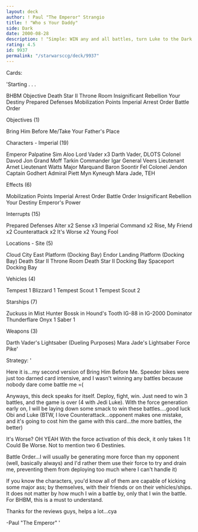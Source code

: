 ```yaml
---
layout: deck
author: ! Paul "The Emperor" Strangio
title: ! "Who s Your Daddy"
side: Dark
date: 2000-08-28
description: ! "Simple:	WIN any and all battles, turn Luke to the Dark Side"
rating: 4.5
id: 9937
permalink: "/starwarsccg/deck/9937"
---
```

Cards: 

'Starting . . .

BHBM Objective
Death Star II Throne Room
Insignificant Rebellion
Your Destiny
Prepared Defenses
Mobilization Points
Imperial Arrest Order
Battle Order

Objectives (1)

Bring Him Before Me/Take Your Father's Place

Characters - Imperial (19)

Emperor Palpatine
Sim Aloo
Lord Vader x3
Darth Vader, DLOTS
Colonel Davod Jon
Grand Moff Tarkin
Commander Igar
General Veers
Lieutenant Arnet
Lieutenant Watts
Major Marquand
Baron Soontir Fel
Colonel Jendon
Captain Godhert
Admiral Piett
Myn Kyneugh
Mara Jade, TEH

Effects (6)

Mobilization Points
Imperial Arrest Order
Battle Order
Insignificant Rebellion
Your Destiny
Emperor's Power

Interrupts (15)

Prepared Defenses
Alter x2
Sense x3
Imperial Command x2
Rise, My Friend x2
Counterattack x2
It's Worse x2
Young Fool

Locations - Site (5)

Cloud City East Platform (Docking Bay)
Endor Landing Platform (Docking Bay)
Death Star II Throne Room
Death Star II Docking Bay
Spaceport Docking Bay

Vehicles (4)

Tempest 1
Blizzard 1
Tempest Scout 1
Tempest Scout 2

Starships (7)

Zuckuss in Mist Hunter
Bossk in Hound's Tooth
IG-88 in IG-2000
Dominator
Thunderflare
Onyx 1
Saber 1

Weapons (3)

Darth Vader's Lightsaber (Dueling Purposes)
Mara Jade's Lightsaber
Force Pike'

Strategy: '

Here it is...my second version of Bring Him Before Me.  Speeder bikes were just too darned card intensive, and I wasn't winning any battles because nobody dare come battle me =(

Anyways, this deck speaks for itself.  Deploy, fight, win.  Just need to win 3 battles, and the game is over (4 with Jedi Luke).  With the force generation early on, I will be laying down some smack to win these battles....good luck Obi and Luke (BTW, I love Counterattack...opponent makes one mistake, and it's going to cost him the game with this card...the more battles, the better)

It's Worse?  OH YEAH	With the force activation of this deck, it only takes 1 It Could Be Worse.  Not to mention two 6 Destinies.

Battle Order...I will usually be generating more force than my opponent (well, basically always) and I'd rather them use their force to try and drain me, preventing them from deploying too much where I can't handle it)

If you know the characters, you'd know all of them are capable of kicking some major ass; by themselves, with their friends or on their vehicles/ships.  It does not matter by how much I win a battle by, only that I win the battle.  For BHBM, this is a must to understand.

Thanks for the reviews guys, helps a lot...cya

-Paul "The Emperor"	  '
